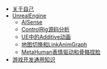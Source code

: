 <!-- docs/_sidebar.md -->

<!-- - UE4
    - ControlRig -->
* [关于自己](zh-cn/AboutMe.md)
* [UnrealEngine](zh-cn/unreal-engine/)
    * [AISense](zh-cn/unreal-engine/AISense.md)
    * [ControlRig源码分析](zh-cn/unreal-engine/Control-Rig分析总结.md)
    * [UE中的Additive动画](zh-cn/unreal-engine/AdditiveAnim.md)
    * [地图切换和LinkAnimGraph](zh-cn/unreal-engine/LinkAnimGraph的问题.md)
    * [MetaHuman表情驱动和骨骼捏脸](zh-cn/unreal-engine/MetaHuman捏脸.md)
* [游戏开发通用知识](zh-cn/game-dev/)
<!-- * [数据结构](zh-cn/guide)>

